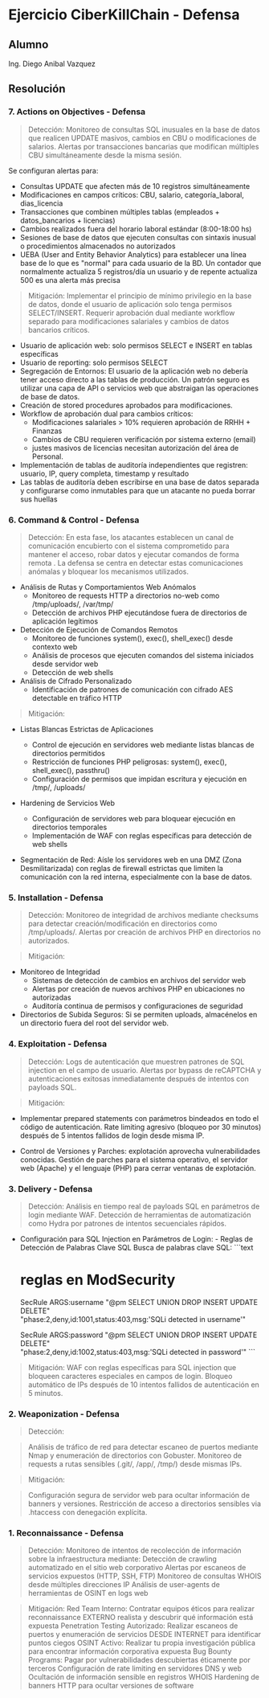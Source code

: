 # Ejercicio CiberKillChain - Defensa

## Alumno
Ing. Diego Anibal Vazquez

## Resolución

### 7. Actions on Objectives - Defensa
> Detección:
> Monitoreo de consultas SQL inusuales en la base de datos que realicen UPDATE masivos, cambios en CBU o modificaciones de salarios. Alertas por transacciones bancarias
> que modifican múltiples CBU simultáneamente desde la misma sesión.

Se configuran alertas para:
- Consultas UPDATE que afecten más de 10 registros simultáneamente
- Modificaciones en campos críticos: CBU, salario, categoría_laboral, dias_licencia
- Transacciones que combinen múltiples tablas (empleados + datos_bancarios + licencias)
- Cambios realizados fuera del horario laboral estándar (8:00-18:00 hs)
- Sesiones de base de datos que ejecuten consultas con sintaxis inusual o procedimientos almacenados no autorizados
- UEBA (User and Entity Behavior Analytics) para establecer una línea base de lo que es "normal" para cada usuario de la BD. Un contador que normalmente actualiza 5 registros/día un usuario y de repente actualiza 500 es una alerta más precisa

> Mitigación:
> Implementar el principio de mínimo privilegio en la base de datos, donde el usuario de aplicación solo tenga permisos SELECT/INSERT. Requerir aprobación dual mediante
> workflow separado para modificaciones salariales y cambios de datos bancarios críticos.

- Usuario de aplicación web: solo permisos SELECT e INSERT en tablas específicas
- Usuario de reporting: solo permisos SELECT
- Segregación de Entornos: El usuario de la aplicación web no debería tener acceso directo a las tablas de producción. Un patrón seguro es utilizar una capa de API o servicios web que abstraigan las operaciones de base de datos.
- Creación de stored procedures aprobados para modificaciones.
- Workflow de aprobación dual para cambios críticos:
    - Modificaciones salariales > 10% requieren aprobación de RRHH + Finanzas
    - Cambios de CBU requieren verificación por sistema externo (email)
    - justes masivos de licencias necesitan autorización del área de Personal.
- Implementación de tablas de auditoría independientes que registren: usuario, IP, query completa, timestamp y resultado
- Las tablas de auditoría deben escribirse en una base de datos separada y configurarse como inmutables para que un atacante no pueda borrar sus huellas

### 6. Command & Control - Defensa

> Detección:
> En esta fase, los atacantes establecen un canal de comunicación encubierto con el sistema comprometido para mantener el acceso, robar datos y ejecutar comandos de forma remota . La defensa se centra en detectar estas comunicaciones anómalas y bloquear los mecanismos utilizados.
 - Análisis de Rutas y Comportamientos Web Anómalos
   - Monitoreo de requests HTTP a directorios no-web como /tmp/uploads/, /var/tmp/
   - Detección de archivos PHP ejecutándose fuera de directorios de aplicación legítimos
 - Detección de Ejecución de Comandos Remotos
   - Monitoreo de funciones system(), exec(), shell_exec() desde contexto web
   - Análisis de procesos que ejecuten comandos del sistema iniciados desde servidor web
   - Detección de web shells
 - Análisis de Cifrado Personalizado
   - Identificación de patrones de comunicación con cifrado AES detectable en tráfico HTTP

> Mitigación:
 - Listas Blancas Estrictas de Aplicaciones
    - Control de ejecución en servidores web mediante listas blancas de directorios permitidos
    - Restricción de funciones PHP peligrosas: system(), exec(), shell_exec(), passthru()
    - Configuración de permisos que impidan escritura y ejecución en /tmp/, /uploads/

 - Hardening de Servicios Web
    - Configuración de servidores web para bloquear ejecución en directorios temporales
    - Implementación de WAF con reglas específicas para detección de web shells
 
 - Segmentación de Red: Aísle los servidores web en una DMZ (Zona Desmilitarizada) con reglas de firewall estrictas que limiten la comunicación con la red interna, especialmente con la base de datos.

### 5. Installation - Defensa
> Detección:
> Monitoreo de integridad de archivos mediante checksums para detectar creación/modificación en directorios como /tmp/uploads/. Alertas por creación de archivos PHP en directorios no autorizados.

> Mitigación:
 - Monitoreo de Integridad
     - Sistemas de detección de cambios en archivos del servidor web
     - Alertas por creación de nuevos archivos PHP en ubicaciones no autorizadas
     - Auditoría continua de permisos y configuraciones de seguridad
 - Directorios de Subida Seguros: Si se permiten uploads, almacénelos en un directorio fuera del root del servidor web.
   
### 4. Exploitation - Defensa
> Detección:
> Logs de autenticación que muestren patrones de SQL injection en el campo de usuario. Alertas por bypass de reCAPTCHA y autenticaciones exitosas inmediatamente después de intentos con payloads SQL.

> Mitigación:
- Implementar prepared statements con parámetros bindeados en todo el código de autenticación. Rate limiting agresivo (bloqueo por 30 minutos) después de 5 intentos fallidos de login desde misma IP.

- Control de Versiones y Parches: explotación aprovecha vulnerabilidades conocidas. Gestión de parches para el sistema operativo, el servidor web (Apache) y el lenguaje (PHP)  para cerrar ventanas de explotación.

### 3. Delivery - Defensa
> Detección:
> Análisis en tiempo real de payloads SQL en parámetros de login mediante WAF. Detección de herramientas de automatización como Hydra por patrones de intentos secuenciales rápidos.
  - Configuración para SQL Injection en Parámetros de Login:
        - Reglas de Detección de Palabras Clave SQL
          Busca de palabras clave SQL:
           ```text
      # reglas en ModSecurity
      SecRule ARGS:username "@pm SELECT UNION DROP INSERT UPDATE DELETE" \
    "phase:2,deny,id:1001,status:403,msg:'SQLi detected in username'"

     SecRule ARGS:password "@pm SELECT UNION DROP INSERT UPDATE DELETE" \
    "phase:2,deny,id:1002,status:403,msg:'SQLi detected in password'"
         ```

> Mitigación:
> WAF con reglas específicas para SQL injection que bloqueen caracteres especiales en campos de login. Bloqueo automático de IPs después de 10 intentos fallidos de autenticación en 5 minutos.

### 2. Weaponization - Defensa
> Detección:

> Análisis de tráfico de red para detectar escaneo de puertos mediante Nmap y enumeración de directorios con Gobuster. Monitoreo de requests a rutas sensibles (.git/, /app/, /tmp/) desde mismas IPs.

> Mitigación:

>Configuración segura de servidor web para ocultar información de banners y versiones. Restricción de acceso a directorios sensibles via .htaccess con denegación explícita.

### 1. Reconnaissance - Defensa
> Detección:
>  Monitoreo de intentos de recolección de información sobre la infraestructura mediante:
> Detección de crawling automatizado en el sitio web corporativo
> Alertas por escaneos de servicios expuestos (HTTP, SSH, FTP)
> Monitoreo de consultas WHOIS desde múltiples direcciones IP
> Análisis de user-agents de herramientas de OSINT en logs web


> Mitigación:
> Red Team Interno: Contratar equipos éticos para realizar reconnaissance EXTERNO realista y descubrir qué información está expuesta
> Penetration Testing Autorizado: Realizar escaneos de puertos y enumeración de servicios DESDE INTERNET para identificar puntos ciegos
> OSINT Activo: Realizar tu propia investigación pública para encontrar información corporativa expuesta
> Bug Bounty Programs: Pagar por vulnerabilidades descubiertas éticamente por terceros
> Configuración de rate limiting en servidores DNS y web
> Ocultación de información sensible en registros WHOIS
> Hardening de banners HTTP para ocultar versiones de software



